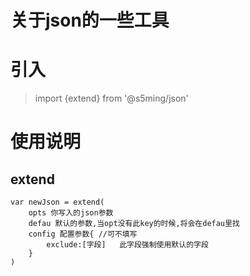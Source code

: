 # 关于json的一些工具
# 引入
> import {extend} from '@s5ming/json'
>

# 使用说明
## extend
```
var newJson = extend(
    opts 你写入的json参数
    defau 默认的参数,当opt没有此key的时候,将会在defau里找
    config 配置参数{ //可不填写
        exclude:[字段]   此字段强制使用默认的字段
    }
)
```